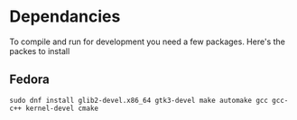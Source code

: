 # Dependancies

To compile and run for development you need a few packages. Here's the packes to install

## Fedora

```
sudo dnf install glib2-devel.x86_64 gtk3-devel make automake gcc gcc-c++ kernel-devel cmake 
```